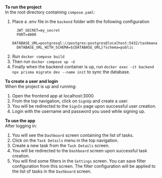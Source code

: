 **To run the project**  
In the root directory containing `compose.yaml`:

1. Place a .env file in the `backend` folder with the following configuration
   ```
     JWT_SECRET=my_secret
     PORT=4000
     DATABASE_URL=postgresql://postgres:postgres@localhost:5432/taskmanager
     DATABASE_URL_WITH_SCHEMA=${DATABASE_URL}?schema=public
   ```
2. Run `docker compose build`
3. Then run `docker compose up -d`
4. Finally when the backend container is up, run `docker exec -it backend npx prisma migrate dev --name init` to sync the database.

**To create a user and login**  
When the project is up and running:

1. Open the frontend app at localhost:3000
2. From the top navigation, click on `SignUp` and create a user.
3. You will be redirected to the `SignIn` page upon successful user creation.
4. Login with the username and password you used while signing up.

**To use the app**  
After logging in:

1. You will see the `Dashboard` screen containing the list of tasks.
2. Click on the `Task Details` menu in the top navigation.
3. Create a new task from the `Task Details` screen.
4. You will be redirected to the `Dashboard` screen upon successful task creation.
5. You will find some filters in the `Settings` screen. You can save filter configuration from this screen. The filter configuration will be applied to the list of tasks in the `Dashboard` screen.
